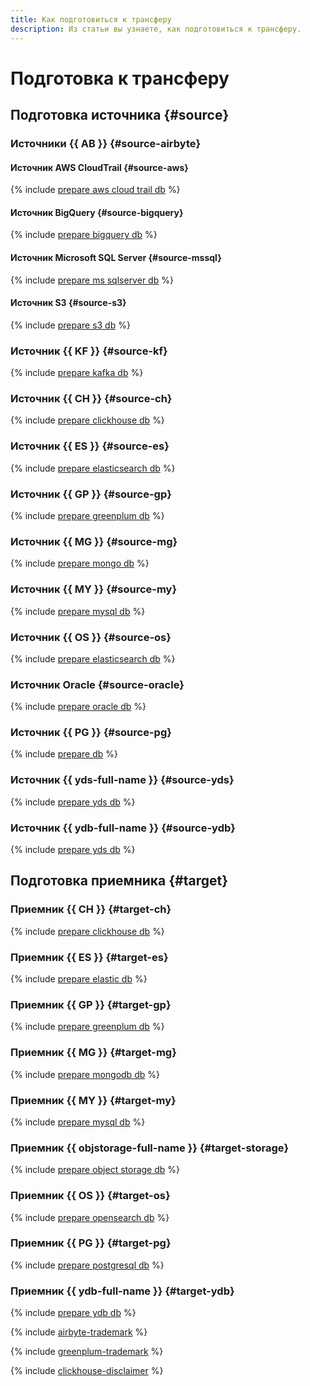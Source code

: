 ```yaml
---
title: Как подготовиться к трансферу
description: Из статьи вы узнаете, как подготовиться к трансферу.
---
```


# Подготовка к трансферу


## Подготовка источника {#source}

### Источники {{ AB }} {#source-airbyte}

#### Источник AWS CloudTrail {#source-aws}

{% include [prepare aws cloud trail db](../../_includes/data-transfer/endpoints/sources/aws-cloudtrail-prepare.md) %}

#### Источник BigQuery {#source-bigquery}

{% include [prepare bigquery db](../../_includes/data-transfer/endpoints/sources/bigquery-prepare.md) %}

#### Источник Microsoft SQL Server {#source-mssql}

{% include [prepare ms sqlserver db](../../_includes/data-transfer/endpoints/sources/ms-sqlserver-prepare.md) %}

#### Источник S3 {#source-s3}

{% include [prepare s3 db](../../_includes/data-transfer/endpoints/sources/s3-prepare.md) %}


### Источник {{ KF }} {#source-kf}

{% include [prepare kafka db](../../_includes/data-transfer/endpoints/sources/kafka.md) %}

### Источник {{ CH }} {#source-ch}

{% include [prepare clickhouse db](../../_includes/data-transfer/endpoints/sources/clickhouse-prepare.md) %}

### Источник {{ ES }} {#source-es}


{% include [prepare elasticsearch db](../../_includes/data-transfer/endpoints/sources/elasticsearch-prepare.md) %}

### Источник {{ GP }} {#source-gp}


{% include [prepare greenplum db](../../_includes/data-transfer/endpoints/sources/greenplum-prepare.md) %}


### Источник {{ MG }} {#source-mg}


{% include [prepare mongo db](../../_includes/data-transfer/endpoints/sources/mongodb-prepare.md) %}

### Источник {{ MY }} {#source-my}

{% include [prepare mysql db](../../_includes/data-transfer/endpoints/sources/mysql-prepare.md) %}

### Источник {{ OS }} {#source-os}

{% include [prepare elasticsearch db](../../_includes/data-transfer/endpoints/sources/opensearch-prepare.md) %}

### Источник Oracle {#source-oracle}

{% include [prepare oracle db](../../_includes/data-transfer/endpoints/sources/oracle-prepare.md) %}

### Источник {{ PG }} {#source-pg}

{% include [prepare db](../../_includes/data-transfer/endpoints/sources/pg-prepare.md) %}



### Источник {{ yds-full-name }} {#source-yds}

{% include [prepare yds db](../../_includes/data-transfer/endpoints/sources/yds-prepare.md) %}


### Источник {{ ydb-full-name }} {#source-ydb}

{% include [prepare yds db](../../_includes/data-transfer/endpoints/sources/ydb-prepare.md) %}


## Подготовка приемника {#target}

### Приемник {{ CH }} {#target-ch}

{% include [prepare clickhouse db](../../_includes/data-transfer/endpoints/targets/clickhouse-prepare.md) %}

### Приемник {{ ES }} {#target-es}


{% include [prepare elastic db](../../_includes/data-transfer/endpoints/targets/elasticsearch-prepare.md) %}

### Приемник {{ GP }} {#target-gp}


{% include [prepare greenplum db](../../_includes/data-transfer/endpoints/targets/greenplum-prepare.md) %}


### Приемник {{ MG }} {#target-mg}


{% include [prepare mongodb db](../../_includes/data-transfer/endpoints/targets/mongodb-prepare.md) %}

### Приемник {{ MY }} {#target-my}

{% include [prepare mysql db](../../_includes/data-transfer/endpoints/targets/mysql-prepare.md) %}

### Приемник {{ objstorage-full-name }} {#target-storage}

{% include [prepare object storage db](../../_includes/data-transfer/endpoints/targets/object-storage-prepare.md) %}

### Приемник {{ OS }} {#target-os}

{% include [prepare opensearch db](../../_includes/data-transfer/endpoints/targets/opensearch-prepare.md) %}

### Приемник {{ PG }} {#target-pg}

{% include [prepare postgresql db](../../_includes/data-transfer/endpoints/targets/pg-prepare.md) %}



### Приемник {{ ydb-full-name }} {#target-ydb}

{% include [prepare ydb db](../../_includes/data-transfer/endpoints/targets/ydb-prepare.md) %}


{% include [airbyte-trademark](../../_includes/data-transfer/airbyte-trademark.md) %}

{% include [greenplum-trademark](../../_includes/mdb/mgp/trademark.md) %}


{% include [clickhouse-disclaimer](../../_includes/clickhouse-disclaimer.md) %}